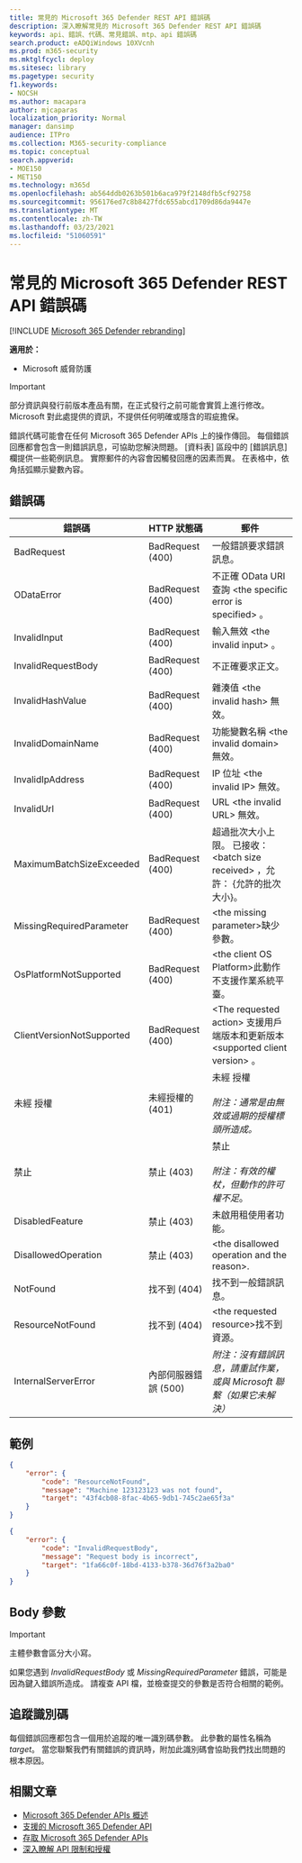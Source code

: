 ```yaml
---
title: 常見的 Microsoft 365 Defender REST API 錯誤碼
description: 深入瞭解常見的 Microsoft 365 Defender REST API 錯誤碼
keywords: api、錯誤、代碼、常見錯誤、mtp、api 錯誤碼
search.product: eADQiWindows 10XVcnh
ms.prod: m365-security
ms.mktglfcycl: deploy
ms.sitesec: library
ms.pagetype: security
f1.keywords:
- NOCSH
ms.author: macapara
author: mjcaparas
localization_priority: Normal
manager: dansimp
audience: ITPro
ms.collection: M365-security-compliance
ms.topic: conceptual
search.appverid:
- MOE150
- MET150
ms.technology: m365d
ms.openlocfilehash: ab564ddb0263b501b6aca979f2148dfb5cf92758
ms.sourcegitcommit: 956176ed7c8b8427fdc655abcd1709d86da9447e
ms.translationtype: MT
ms.contentlocale: zh-TW
ms.lasthandoff: 03/23/2021
ms.locfileid: "51060591"
---
```

# <a name="common-microsoft-365-defender-rest-api-error-codes"></a>常見的 Microsoft 365 Defender REST API 錯誤碼

[!INCLUDE [Microsoft 365 Defender rebranding](../includes/microsoft-defender.md)]

**適用於：**

- Microsoft 威脅防護

> [!IMPORTANT]
> 部分資訊與發行前版本產品有關，在正式發行之前可能會實質上進行修改。 Microsoft 對此處提供的資訊，不提供任何明確或隱含的瑕疵擔保。

錯誤代碼可能會在任何 Microsoft 365 Defender APIs 上的操作傳回。 每個錯誤回應都會包含一則錯誤訊息，可協助您解決問題。 [資料表] 區段中的 [錯誤訊息] 欄提供一些範例訊息。 實際郵件的內容會因觸發回應的因素而異。 在表格中，依角括弧顯示變數內容。

## <a name="error-codes"></a>錯誤碼

錯誤碼 | HTTP 狀態碼 | 郵件
-|-|-
BadRequest | BadRequest (400)  | 一般錯誤要求錯誤訊息。
ODataError | BadRequest (400)  | 不正確 OData URI 查詢 \<the specific error is specified\> 。
InvalidInput | BadRequest (400)  | 輸入無效 \<the invalid input\> 。
InvalidRequestBody | BadRequest (400)  | 不正確要求正文。
InvalidHashValue | BadRequest (400)  | 雜湊值 \<the invalid hash\> 無效。
InvalidDomainName | BadRequest (400)  | 功能變數名稱 \<the invalid domain\> 無效。
InvalidIpAddress | BadRequest (400)  | IP 位址 \<the invalid IP\> 無效。
InvalidUrl | BadRequest (400)  | URL \<the invalid URL\> 無效。
MaximumBatchSizeExceeded | BadRequest (400)  | 超過批次大小上限。 已接收： \<batch size received\> ，允許： {允許的批次大小}。
MissingRequiredParameter | BadRequest (400)  | \<the missing parameter\>缺少參數。
OsPlatformNotSupported | BadRequest (400)  | \<the client OS Platform\>此動作不支援作業系統平臺。
ClientVersionNotSupported | BadRequest (400)  | \<The requested action\> 支援用戶端版本和更新版本 \<supported client version\> 。
未經 授權 | 未經授權的 (401)  | 未經 授權 <br /><br />*附注：通常是由無效或過期的授權標頭所造成。*
禁止 | 禁止 (403)  | 禁止 <br /><br />*附注：有效的權杖，但動作的許可權不足*。
DisabledFeature | 禁止 (403)  | 未啟用租使用者功能。
DisallowedOperation | 禁止 (403)  | \<the disallowed operation and the reason\>.
NotFound | 找不到 (404)  | 找不到一般錯誤訊息。
ResourceNotFound | 找不到 (404)  | \<the requested resource\>找不到資源。
InternalServerError | 內部伺服器錯誤 (500)  | *附注：沒有錯誤訊息，請重試作業，或與 Microsoft 聯繫（如果它未解決）*

## <a name="examples"></a>範例

```json
{
    "error": {
        "code": "ResourceNotFound",
        "message": "Machine 123123123 was not found",
        "target": "43f4cb08-8fac-4b65-9db1-745c2ae65f3a"
    }
}
```

```json
{
    "error": {
        "code": "InvalidRequestBody",
        "message": "Request body is incorrect",
        "target": "1fa66c0f-18bd-4133-b378-36d76f3a2ba0"
    }
}
```

## <a name="body-parameters"></a>Body 參數

> [!IMPORTANT]
> 主體參數會區分大小寫。

如果您遇到 *InvalidRequestBody* 或 *MissingRequiredParameter* 錯誤，可能是因為鍵入錯誤所造成。 請複查 API 檔，並檢查提交的參數是否符合相關的範例。

## <a name="tracking-id"></a>追蹤識別碼

每個錯誤回應都包含一個用於追蹤的唯一識別碼參數。 此參數的屬性名稱為 *target*。 當您聯繫我們有關錯誤的資訊時，附加此識別碼會協助我們找出問題的根本原因。

## <a name="related-articles"></a>相關文章

- [Microsoft 365 Defender APIs 概述](api-overview.md)
- [支援的 Microsoft 365 Defender API](api-supported.md)
- [存取 Microsoft 365 Defender APIs](api-access.md)
- [深入瞭解 API 限制和授權](api-terms.md)
